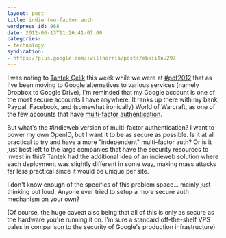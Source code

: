 ```yaml
---
layout: post
title: indie two-factor auth
wordpress_id: 968
date: 2012-06-13T11:26:41-07:00
categories:
- technology
syndication:
- https://plus.google.com/+willnorris/posts/ebkiiTnu297
---
```

I was noting to [Tantek Çelik](http://tantek.com/) this week while we were at [#pdf2012][] that as I've been moving to
Google alternatives to various services (namely Dropbox to Google Drive), I'm reminded that my Google account is one of
the most secure accounts I have anywhere.  It ranks up there with my bank,  Paypal, Facebook, and (somewhat ironically)
World of Warcraft, as one of the few accounts that have [multi-factor authentication][].

But what's the #indieweb  version of multi-factor authentication?  I want to power my own OpenID, but I want it to be as
secure as possible.  Is it at all practical to try and have a more "independent" multi-factor auth?  Or is it just best
left to the large companies that have the security resources to invest in this?  Tantek had the additional idea of an
indieweb solution where each deployment was slightly different in some way, making mass attacks far less practical since
it would be unique per site.

I don't know enough of the specifics of this problem space... mainly just thinking out loud.  Anyone ever tried to setup
a more secure auth mechanism on your own?

(Of course, the huge caveat also being that all of this is only as secure as the hardware you're running it on.  I'm
sure a standard off-the-shelf VPS pales in comparison to the security of Google's production infrastructure)

[#pdf2012]: http://personaldemocracy.com/conference
[multi-factor authentication]: http://goo.gl/SOHzX
